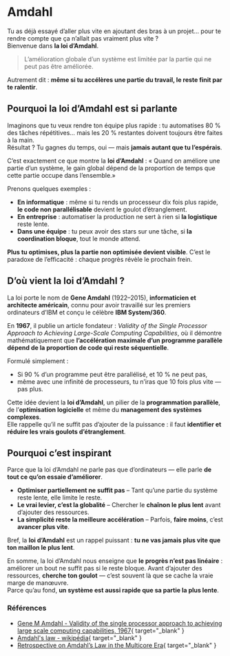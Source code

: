 # Amdahl

Tu as déjà essayé d’aller plus vite en ajoutant des bras à un projet… pour te rendre compte que ça n’allait pas vraiment plus vite ?  
Bienvenue dans **la loi d’Amdahl**.

> L’amélioration globale d’un système est limitée par la partie qui ne peut pas être améliorée.

Autrement dit : **même si tu accélères une partie du travail, le reste finit par te ralentir**.

## Pourquoi la loi d’Amdahl est si parlante

Imaginons que tu veux rendre ton équipe plus rapide : tu automatises 80 % des tâches répétitives… mais les 20 % restantes doivent toujours être faites à la main.  
Résultat ? Tu gagnes du temps, oui — mais **jamais autant que tu l’espérais**.

C’est exactement ce que montre la **loi d’Amdahl** : « Quand on améliore une partie d’un système, le gain global dépend de la proportion de temps que cette partie occupe dans l’ensemble.»

Prenons quelques exemples :

* **En informatique** : même si tu rends un processeur dix fois plus rapide, **le code non parallélisable** devient le goulot d’étranglement.
* **En entreprise** : automatiser la production ne sert à rien si **la logistique** reste lente.
* **Dans une équipe** : tu peux avoir des stars sur une tâche, si **la coordination bloque**, tout le monde attend.

**Plus tu optimises, plus la partie non optimisée devient visible**. C’est le paradoxe de l’efficacité : chaque progrès révèle le prochain frein.

## D’où vient la loi d’Amdahl ?

La loi porte le nom de **Gene Amdahl** (1922–2015), **informaticien et architecte américain**, connu pour avoir travaillé sur les premiers ordinateurs d’IBM et conçu le célèbre **IBM System/360**.  

En **1967**, il publie un article fondateur : _Validity of the Single Processor Approach to Achieving Large-Scale Computing Capabilities_, où il démontre mathématiquement que **l’accélération maximale d’un programme parallèle dépend de la proportion de code qui reste séquentielle**.  

Formulé simplement :

* Si 90 % d’un programme peut être parallélisé, et 10 % ne peut pas,
* même avec une infinité de processeurs, tu n’iras que 10 fois plus vite — pas plus.

Cette idée devient la **loi d’Amdahl**, un pilier de la **programmation parallèle**, de l’**optimisation logicielle** et même du **management des systèmes complexes**.  
Elle rappelle qu’il ne suffit pas d’ajouter de la puissance : il faut **identifier et réduire les vrais goulots d’étranglement**.

## Pourquoi c’est inspirant

Parce que la loi d’Amdahl ne parle pas que d’ordinateurs — elle parle **de tout ce qu’on essaie d’améliorer**.

* **Optimiser partiellement ne suffit pas** – Tant qu’une partie du système reste lente, elle limite le reste.
* **Le vrai levier, c’est la globalité** – Chercher le **chaînon le plus lent** avant d’ajouter des ressources.
* **La simplicité reste la meilleure accélération** – Parfois, **faire moins**, c’est **avancer plus vite**.

Bref, la **loi d’Amdahl** est un rappel puissant : **tu ne vas jamais plus vite que ton maillon le plus lent**.

En somme, la loi d’Amdahl nous enseigne que **le progrès n’est pas linéaire** : améliorer un bout ne suffit pas si le reste bloque. Avant d’ajouter des ressources, **cherche ton goulot** — c’est souvent là que se cache la vraie marge de manœuvre.  
Parce qu’au fond, **un système est aussi rapide que sa partie la plus lente**.

### Références

* [Gene M Amdahl - Validity of the single processor approach to achieving large scale
computing capabilities, 1967](https://safari.ethz.ch/digitaltechnik/spring2022/lib/exe/fetch.php?media=amdahl.pdf){ target="_blank" }
* [Amdahl's law - wikipédia](https://en.wikipedia.org/wiki/Amdahl%27s_law){ target="_blank" }
* [Retrospective on Amdahl’s Law in the Multicore Era](https://ieeexplore.ieee.org/stamp/stamp.jsp?arnumber=7945175){ target="_blank" }
